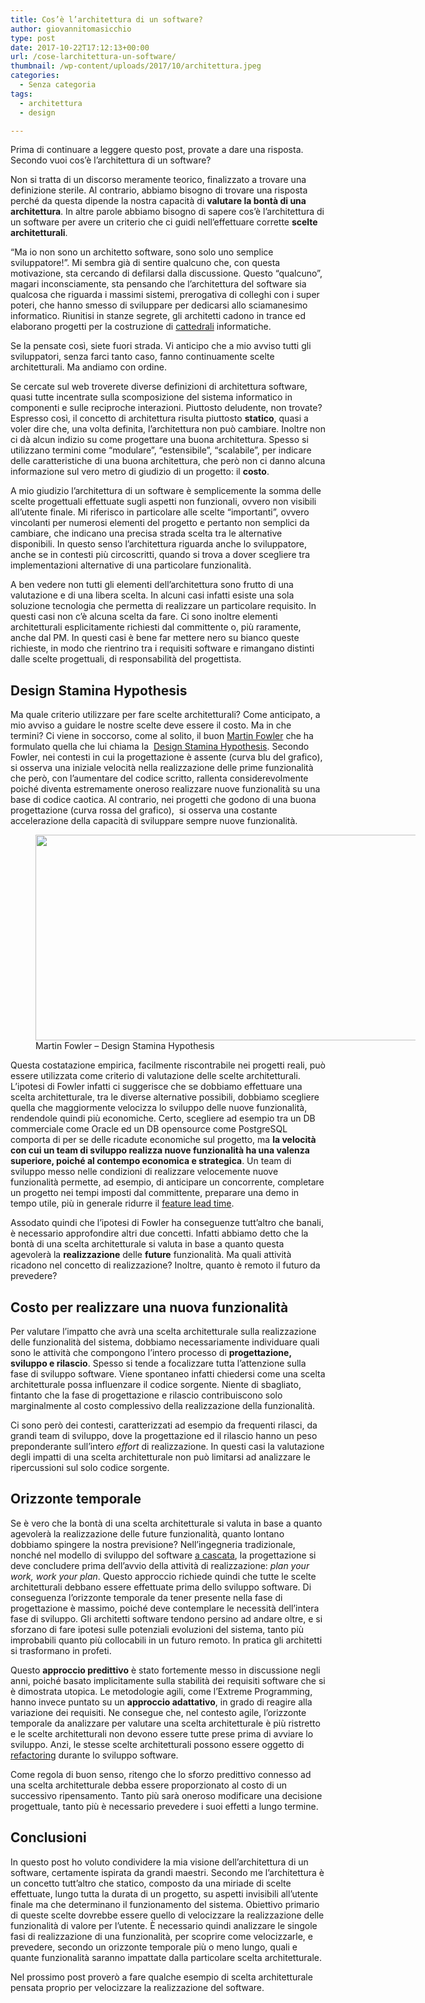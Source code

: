 ```yaml
---
title: Cos’è l’architettura di un software?
author: giovannitomasicchio
type: post
date: 2017-10-22T17:12:13+00:00
url: /cose-larchitettura-un-software/
thumbnail: /wp-content/uploads/2017/10/architettura.jpeg
categories:
  - Senza categoria
tags:
  - architettura
  - design

---
```

Prima di continuare a leggere questo post, provate a dare una risposta. Secondo vuoi cos&#8217;è l&#8217;architettura di un software?

Non si tratta di un discorso meramente teorico, finalizzato a trovare una definizione sterile. Al contrario, abbiamo bisogno di trovare una risposta perché da questa dipende la nostra capacità di **valutare la bontà di una architettura**. In altre parole abbiamo bisogno di sapere cos&#8217;è l&#8217;architettura di un software per avere un criterio che ci guidi nell&#8217;effettuare corrette **scelte architetturali**.

&#8220;Ma io non sono un architetto software, sono solo uno semplice sviluppatore!&#8221;. Mi sembra già di sentire qualcuno che, con questa motivazione, sta cercando di defilarsi dalla discussione. Questo &#8220;qualcuno&#8221;, magari inconsciamente, sta pensando che l&#8217;architettura del software sia qualcosa che riguarda i massimi sistemi, prerogativa di colleghi con i super poteri, che hanno smesso di sviluppare per dedicarsi allo sciamanesimo informatico. Riunitisi in stanze segrete, gli architetti cadono in trance ed elaborano progetti per la costruzione di [cattedrali][1] informatiche.

Se la pensate così, siete fuori strada. Vi anticipo che a mio avviso tutti gli sviluppatori, senza farci tanto caso, fanno continuamente scelte architetturali. Ma andiamo con ordine.

Se cercate sul web troverete diverse definizioni di architettura software, quasi tutte incentrate sulla scomposizione del sistema informatico in componenti e sulle reciproche interazioni. Piuttosto deludente, non trovate? Espresso così, il concetto di architettura risulta piuttosto **statico**, quasi a voler dire che, una volta definita, l&#8217;architettura non può cambiare. Inoltre non ci dà alcun indizio su come progettare una buona architettura. Spesso si utilizzano termini come &#8220;modulare&#8221;, &#8220;estensibile&#8221;, &#8220;scalabile&#8221;, per indicare delle caratteristiche di una buona architettura, che però non ci danno alcuna informazione sul vero metro di giudizio di un progetto: il **costo**.

A mio giudizio l&#8217;architettura di un software è semplicemente la somma delle scelte progettuali effettuate sugli aspetti non funzionali, ovvero non visibili all&#8217;utente finale. Mi riferisco in particolare alle scelte &#8220;importanti&#8221;, ovvero vincolanti per numerosi elementi del progetto e pertanto non semplici da cambiare, che indicano una precisa strada scelta tra le alternative disponibili. In questo senso l&#8217;architettura riguarda anche lo sviluppatore, anche se in contesti più circoscritti, quando si trova a dover scegliere tra implementazioni alternative di una particolare funzionalità.

A ben vedere non tutti gli elementi dell&#8217;architettura sono frutto di una valutazione e di una libera scelta. In alcuni casi infatti esiste una sola soluzione tecnologia che permetta di realizzare un particolare requisito. In questi casi non c&#8217;è alcuna scelta da fare. Ci sono inoltre elementi architetturali esplicitamente richiesti dal committente o, più raramente, anche dal PM. In questi casi è bene far mettere nero su bianco queste richieste, in modo che rientrino tra i requisiti software e rimangano distinti dalle scelte progettuali, di responsabilità del progettista.

## Design Stamina Hypothesis

Ma quale criterio utilizzare per fare scelte architetturali? Come anticipato, a mio avviso a guidare le nostre scelte deve essere il costo. Ma in che termini? Ci viene in soccorso, come al solito, il buon [Martin Fowler][2] che ha formulato quella che lui chiama la  [Design Stamina Hypothesis][3]. Secondo Fowler, nei contesti in cui la progettazione è assente (curva blu del grafico), si osserva una iniziale velocità nella realizzazione delle prime funzionalità che però, con l&#8217;aumentare del codice scritto, rallenta considerevolmente poiché diventa estremamente oneroso realizzare nuove funzionalità su una base di codice caotica. Al contrario, nei progetti che godono di una buona progettazione (curva rossa del grafico),  si osserva una costante accelerazione della capacità di sviluppare sempre nuove funzionalità.

<figure id="attachment_522" aria-describedby="caption-attachment-522" style="width: 608px" class="wp-caption aligncenter"><img loading="lazy" class="wp-image-522 " src="https://www.giovannitomasicchio.it/wp-content/uploads/2017/10/designStaminaGraph.png" alt="" width="618" height="329" srcset="https://www.giovannitomasicchio.it/wp-content/uploads/2017/10/designStaminaGraph.png 618w, https://www.giovannitomasicchio.it/wp-content/uploads/2017/10/designStaminaGraph-300x160.png 300w" sizes="(max-width: 618px) 100vw, 618px" /><figcaption id="caption-attachment-522" class="wp-caption-text">Martin Fowler &#8211; Design Stamina Hypothesis</figcaption></figure>

Questa costatazione empirica, facilmente riscontrabile nei progetti reali, può essere utilizzata come criterio di valutazione delle scelte architetturali. L&#8217;ipotesi di Fowler infatti ci suggerisce che se dobbiamo effettuare una scelta architetturale, tra le diverse alternative possibili, dobbiamo scegliere quella che maggiormente velocizza lo sviluppo delle nuove funzionalità, rendendole quindi più economiche. Certo, scegliere ad esempio tra un DB commerciale come Oracle ed un DB opensource come PostgreSQL comporta di per se delle ricadute economiche sul progetto, ma **la velocità con cui un team di sviluppo realizza nuove funzionalità ha una valenza superiore, poiché al contempo economica e strategica**. Un team di sviluppo messo nelle condizioni di realizzare velocemente nuove funzionalità permette, ad esempio, di anticipare un concorrente, completare un progetto nei tempi imposti dal committente, preparare una demo in tempo utile, più in generale ridurre il [feature lead time][4].

Assodato quindi che l&#8217;ipotesi di Fowler ha conseguenze tutt&#8217;altro che banali, è necessario approfondire altri due concetti. Infatti abbiamo detto che la bontà di una scelta architetturale si valuta in base a quanto questa agevolerà la **realizzazione** delle **future** funzionalità. Ma quali attività ricadono nel concetto di realizzazione? Inoltre, quanto è remoto il futuro da prevedere?

## Costo per realizzare una nuova funzionalità

Per valutare l&#8217;impatto che avrà una scelta architetturale sulla realizzazione delle funzionalità del sistema, dobbiamo necessariamente individuare quali sono le attività che compongono l&#8217;intero processo di **progettazione, sviluppo e rilascio**. Spesso si tende a focalizzare tutta l&#8217;attenzione sulla fase di sviluppo software. Viene spontaneo infatti chiedersi come una scelta architetturale possa influenzare il codice sorgente. Niente di sbagliato, fintanto che la fase di progettazione e rilascio contribuiscono solo marginalmente al costo complessivo della realizzazione della funzionalità.

Ci sono però dei contesti, caratterizzati ad esempio da frequenti rilasci, da grandi team di sviluppo, dove la progettazione ed il rilascio hanno un peso preponderante sull&#8217;intero _effort_ di realizzazione. In questi casi la valutazione degli impatti di una scelta architetturale non può limitarsi ad analizzare le ripercussioni sul solo codice sorgente.

## Orizzonte temporale

Se è vero che la bontà di una scelta architetturale si valuta in base a quanto agevolerà la realizzazione delle future funzionalità, quanto lontano dobbiamo spingere la nostra previsione? Nell&#8217;ingegneria tradizionale, nonché nel modello di sviluppo del software [a cascata][5], la progettazione si deve concludere prima dell&#8217;avvio della attività di realizzazione: _plan your work, work your plan_. Questo approccio richiede quindi che tutte le scelte architetturali debbano essere effettuate prima dello sviluppo software. Di conseguenza l&#8217;orizzonte temporale da tener presente nella fase di progettazione è massimo, poiché deve contemplare le necessità dell&#8217;intera fase di sviluppo. Gli architetti software tendono persino ad andare oltre, e si sforzano di fare ipotesi sulle potenziali evoluzioni del sistema, tanto più improbabili quanto più collocabili in un futuro remoto. In pratica gli architetti si trasformano in profeti.

Questo **approccio predittivo** è stato fortemente messo in discussione negli anni, poiché basato implicitamente sulla stabilità dei requisiti software che si è dimostrata utopica. Le metodologie agili, come l&#8217;Extreme Programming, hanno invece puntato su un **approccio adattativo**, in grado di reagire alla variazione dei requisiti. Ne consegue che, nel contesto agile, l&#8217;orizzonte temporale da analizzare per valutare una scelta architetturale è più ristretto e le scelte architetturali non devono essere tutte prese prima di avviare lo sviluppo. Anzi, le stesse scelte architetturali possono essere oggetto di [refactoring][6] durante lo sviluppo software.

Come regola di buon senso, ritengo che lo sforzo predittivo connesso ad una scelta architetturale debba essere proporzionato al costo di un successivo ripensamento. Tanto più sarà oneroso modificare una decisione progettuale, tanto più è necessario prevedere i suoi effetti a lungo termine.

## Conclusioni

In questo post ho voluto condividere la mia visione dell&#8217;architettura di un software, certamente ispirata da grandi maestri. Secondo me l&#8217;architettura è un concetto tutt&#8217;altro che statico, composto da una miriade di scelte effettuate, lungo tutta la durata di un progetto, su aspetti invisibili all&#8217;utente finale ma che determinano il funzionamento del sistema. Obiettivo primario di queste scelte dovrebbe essere quello di velocizzare la realizzazione delle funzionalità di valore per l&#8217;utente. È necessario quindi analizzare le singole fasi di realizzazione di una funzionalità, per scoprire come velocizzarle, e prevedere, secondo un orizzonte temporale più o meno lungo, quali e quante funzionalità saranno impattate dalla particolare scelta architetturale.

Nel prossimo post proverò a fare qualche esempio di scelta architetturale pensata proprio per velocizzare la realizzazione del software.

 [1]: https://it.wikipedia.org/wiki/La_cattedrale_e_il_bazaar
 [2]: https://martinfowler.com/
 [3]: https://martinfowler.com/bliki/DesignStaminaHypothesis.html
 [4]: https://www.agilealliance.org/glossary/lead-time/
 [5]: https://it.wikipedia.org/wiki/Modello_a_cascata
 [6]: https://it.wikipedia.org/wiki/Refactoring